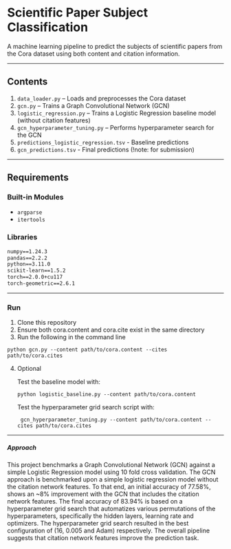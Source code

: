 # Scientific Paper Subject Classification

A machine learning pipeline to predict the subjects of scientific papers from the Cora dataset using both content and citation information.

---

## Contents

1. `data_loader.py` – Loads and preprocesses the Cora dataset  
2. `gcn.py` – Trains a Graph Convolutional Network (GCN)  
3. `logistic_regression.py` – Trains a Logistic Regression baseline model (without citation features)  
4. `gcn_hyperparameter_tuning.py` – Performs hyperparameter search for the GCN  
5. `predictions_logistic_regression.tsv` - Baseline predictions
6. `gcn_predictions.tsv` - Final predictions (!note: for submission)
---

## Requirements

### Built-in Modules
- `argparse`
- `itertools`

### Libraries
```txt
numpy==1.24.3
pandas==2.2.2
python==3.11.0
scikit-learn==1.5.2
torch==2.0.0+cu117
torch-geometric==2.6.1
```
---
### Run
1. Clone this repository
2. Ensure both cora.content and cora.cite exist in the same directory
3. Run the following in the command line
```
python gcn.py --content path/to/cora.content --cites path/to/cora.cites
```
4. Optional
   
   Test the baseline model with:
   ```
   python logistic_baseline.py --content path/to/cora.content
   ```
   Test the hyperparameter grid search script with:

   ```
    gcn_hyperparameter_tuning.py --content path/to/cora.content --cites path/to/cora.cites
   ```
---

##### Approach 
This project benchmarks a Graph Convolutional Network (GCN) against a simple Logistic Regression model using 10 fold cross validation. 
The GCN approach is benchmarked upon a simple logistic regression model without the citation network features. To that end, an initial accuracy of 77.58%, 
shows an ~8% improvement with the GCN that includes the citation network features. 
The final accuracy of 83.94% is based on a hyperparameter grid search that automatizes various permutations of the hyperparameters, specifically the hidden layers, learning rate and optimizers. 
The hyperparameter grid search resulted in the best configuration of (16, 0.005 and Adam) respectively. The overall pipeline suggests that citation network features improve the prediction task.

